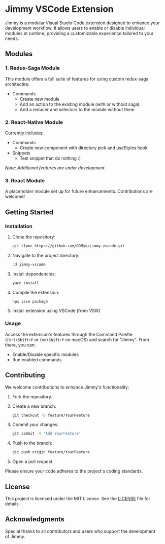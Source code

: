 # Jimmy VSCode Extension

Jimmy is a modular Visual Studio Code extension designed to enhance your development workflow.
It allows users to enable or disable individual modules at runtime, providing a customizable experience tailored to your needs.

## Modules

### 1. Redux-Saga Module

This module offers a full suite of features for using custom redux-saga architectire:

- Commands
  - Create new module
  - Add an action to the existing module (with or without saga)
  - Add a reducer and selectors to the module without them

### 2. React-Native Module

Currently includes:

- Commands
  - Create new component with directory pick and useStyles hook
- Snippets
  - Test snippet that do nothing :)

_Note: Additional features are under development._

### 3. React Module

A placeholder module set up for future enhancements. Contributions are welcome!

## Getting Started

### Installation

1. Clone the repository:

   ```bash
   git clone https://github.com/ODMyk/jimmy-vscode.git
   ```

2. Navigate to the project directory:

   ```bash
   cd jimmy-vscode
   ```

3. Install dependencies:

   ```bash
   yarn install
   ```

4. Compile the extension:

   ```bash
   npx vsce package
   ```

5. Install extension using VSCode (from VSIX)

### Usage

Access the extension's features through the Command Palette (`Ctrl+Shift+P` or `Cmd+Shift+P` on macOS) and search for "Jimmy". From there, you can:

- Enable/Disable specific modules
- Run enabled commands

## Contributing

We welcome contributions to enhance Jimmy's functionality:

1. Fork the repository.
2. Create a new branch:

   ```bash
   git checkout -b feature/YourFeature
   ```

3. Commit your changes:

   ```bash
   git commit -m 'Add YourFeature'
   ```

4. Push to the branch:

   ```bash
   git push origin feature/YourFeature
   ```

5. Open a pull request.

Please ensure your code adheres to the project's coding standards.

## License

This project is licensed under the MIT License. See the [LICENSE](LICENSE.MD) file for details.

## Acknowledgments

Special thanks to all contributors and users who support the development of Jimmy.
